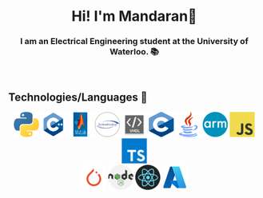 <div align='center'>
  
# Hi! I'm Mandaran👋

</div>

<div align='center'>

### I am an Electrical Engineering student at the University of Waterloo. 📚

</div>

</br>

## Technologies/Languages 📑

<div align="center">
  
<img src="./icons/python.png" alt="python" width="50rem" height="50rem" />
<img src="./icons/cpp.png" alt="C++" width="50rem" height="50rem" />
<img src="./icons/matlab.png" alt="C++" width="50rem" height="50rem" />
<img src="./icons/systemverilog.png" alt="java" width="50rem" height="50rem" />
<img src="./icons/vhdl.png" alt="java" width="50rem" height="50rem" />
<img src="./icons/c.png" alt="c" width="50rem" height="50rem" />
<img src="./icons/java.png" alt="C++" width="50rem" height="50rem" />
<img src="./icons/arm.png" alt="java" width="50rem" height="50rem" />
<img src="./icons/JavaScript-logo.png" alt="javascript" width="50rem" height="50rem" />
<img src="./icons/typescript.png" alt="typescript" width="50rem" height="50rem" />

<br>

<img src="./icons/pytorch.png" alt="pytorch" width="50rem" height="50rem" />
<img src="./icons/nodejs.png" alt="node.js" width="50rem" height="50rem" />
<img src="./icons/logo-react-icon.png" alt="react.js" width="50rem" height="50rem" />
<img src="./icons/azure.png" alt="azure" width="50rem" height="50rem" />

</div>
